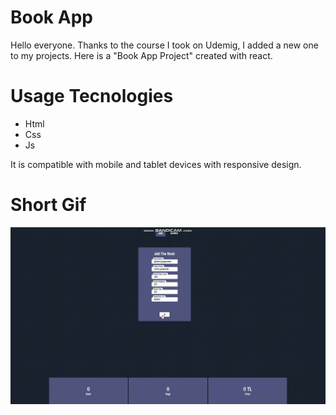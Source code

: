# Book App

Hello everyone. Thanks to the course I took on Udemig, I added a new one to my projects. Here is a "Book App Project" created with react.

# Usage Tecnologies

- Html
- Css
- Js

It is compatible with mobile and tablet devices with responsive design.

# Short Gif

![](book.gif)
